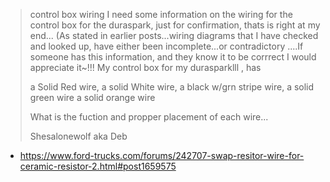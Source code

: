>control box wiring
>I need some information on the wiring for the control box for the duraspark, just for confirmation, thats is right at my end...
(As stated in earlier posts...wiring diagrams that I have checked and looked up, have either been incomplete...or contradictory ....If someone has this information, and they know it to be corrrect I would appreciate it~!!!
>My control box for my durasparklll , has
>
>a Solid Red wire,
>a solid White wire,
>a black w/grn stripe wire,
>a solid green wire
>a solid orange wire
>
>What is the fuction and propper placement of each wire...
>
>Shesalonewolf aka Deb
- https://www.ford-trucks.com/forums/242707-swap-resitor-wire-for-ceramic-resistor-2.html#post1659575
